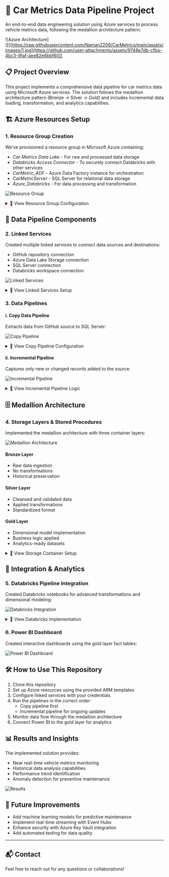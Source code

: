 # 🚀 Car Metrics Data Pipeline Project

An end-to-end data engineering solution using Azure services to process vehicle metrics data, following the medallion architecture pattern.

![Azure Architecture]([[(https://raw.githubusercontent.com/Naman2206/CarMetrics/main/assets/images/1.jpg](https://github.com/user-attachments/assets/9748e7db-cfba-4bc3-9faf-aee82e6bbf60])

## 📋 Project Overview

This project implements a comprehensive data pipeline for car metrics data using Microsoft Azure services. The solution follows the medallion architecture pattern (Bronze → Silver → Gold) and includes incremental data loading, transformation, and analytics capabilities.

## 🏗 Azure Resources Setup

### 1. Resource Group Creation

We've provisioned a resource group in Microsoft Azure containing:

- *Car Metrics Data Lake* - For raw and processed data storage
- *Databricks Access Connector* - To securely connect Databricks with other services
- *CarMetric_ADF* - Azure Data Factory instance for orchestration
- *CarMetricServer* - SQL Server for relational data storage
- *Azure_Databricks* - For data processing and transformation

![Resource Group](https://via.placeholder.com/700x300?text=Azure+Resource+Group)

<details>
<summary>📌 View Resource Group Configuration</summary>

Resource group "CarMetricsRG" containing all the necessary Azure resources for the data pipeline implementation.
</details>

## 🔄 Data Pipeline Components

### 2. Linked Services

Created multiple linked services to connect data sources and destinations:

- GitHub repository connection
- Azure Data Lake Storage connection
- SQL Server connection
- Databricks workspace connection

![Linked Services](https://via.placeholder.com/700x300?text=ADF+Linked+Services)

<details>
<summary>📌 View Linked Services Setup</summary>

Configuration details for connecting to GitHub repository, data lake storage, SQL server, and the Databricks workspace.
</details>

### 3. Data Pipelines

#### i. Copy Data Pipeline
Extracts data from GitHub source to SQL Server:

![Copy Pipeline](https://via.placeholder.com/700x300?text=GitHub+to+SQL+Copy+Pipeline)

<details>
<summary>📌 View Copy Pipeline Configuration</summary>

Pipeline configuration that copies car metrics data from the GitHub repository to the SQL Server database.
</details>

#### ii. Incremental Pipeline
Captures only new or changed records added to the source:

![Incremental Pipeline](https://via.placeholder.com/700x300?text=Incremental+Data+Pipeline)

<details>
<summary>📌 View Incremental Pipeline Logic</summary>

Pipeline configuration that identifies and processes only new or changed records since the last pipeline run.
</details>

## 🗄 Medallion Architecture

### 4. Storage Layers & Stored Procedures

Implemented the medallion architecture with three container layers:

![Medallion Architecture](https://via.placeholder.com/700x400?text=Bronze-Silver-Gold+Architecture)

#### Bronze Layer
- Raw data ingestion
- No transformations
- Historical preservation

#### Silver Layer
- Cleansed and validated data
- Applied transformations
- Standardized format

#### Gold Layer
- Dimensional model implementation
- Business logic applied
- Analytics-ready datasets

<details>
<summary>📌 View Storage Container Setup</summary>

Details about the stored procedures used to move and transform data between the Bronze, Silver, and Gold layers.
</details>

## 🔄 Integration & Analytics

### 5. Databricks Pipeline Integration

Created Databricks notebooks for advanced transformations and dimensional modeling:

![Databricks Integration](https://via.placeholder.com/700x300?text=Databricks+Integration)

<details>
<summary>📌 View Databricks Implementation</summary>

Overview of the Databricks notebooks used to create dimensional models from the silver layer data, including time dimension, vehicle dimension, and metrics fact tables.
</details>

### 6. Power BI Dashboard

Created interactive dashboards using the gold layer fact tables:

![Power BI Dashboard](https://via.placeholder.com/700x400?text=Car+Metrics+Power+BI+Dashboard)

## 🛠 How to Use This Repository

1. Clone this repository
2. Set up Azure resources using the provided ARM templates
3. Configure linked services with your credentials
4. Run the pipelines in the correct order:
   - Copy pipeline first
   - Incremental pipeline for ongoing updates
5. Monitor data flow through the medallion architecture
6. Connect Power BI to the gold layer for analytics

## 📊 Results and Insights

The implemented solution provides:
- Near real-time vehicle metrics monitoring
- Historical data analysis capabilities
- Performance trend identification
- Anomaly detection for preventive maintenance

![Results](https://via.placeholder.com/700x300?text=Key+Metrics+and+Results)

## 🧪 Future Improvements

- Add machine learning models for predictive maintenance
- Implement real-time streaming with Event Hubs
- Enhance security with Azure Key Vault integration
- Add automated testing for data quality

---

## 📬 Contact

Feel free to reach out for any questions or collaborations!
